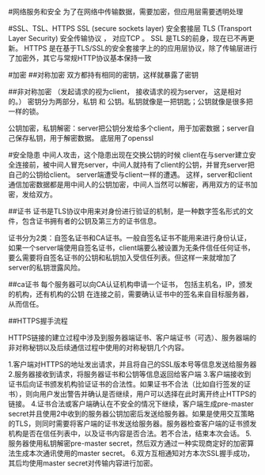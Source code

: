 #网络服务和安全
为了在网络中传输数据，需要加密，但应用层需要透明处理

#SSL、TSL、HTTPS
SSL (secure sockets layer) 安全套接层
TLS (Transport Layer Security) 安全传输协议 ， 对应TCP 。
SSL 是TLS的前身，现在已不再更新。
HTTPS 是在基于TLS/SSL的安全套接字上的的应用层协议，除了传输层进行了加密外，其它与常规HTTP协议基本保持一致

#加密
##对称加密
双方都持有相同的密钥，这样就暴露了密钥

##非对称加密
（发起请求的视为client， 接收请求的视为server， 这是相对的。）
密钥分为两部分，私钥 和 公钥。私钥就像是一把钥匙；公钥就像是很多把一样的锁。

公钥加密，私钥解密：server把公钥分发给多个client，用于加密数据；server自己保存私钥，用于解密数据。
底层用了openssl

#安全隐患
中间人攻击，这个隐患出现在交换公钥的时候
client在与server建立安全连接前，被中间人冒充server，中间人就持有了client的公钥，并冒充server把自己的公钥给client。
server端遭受与client一样的遭遇。
这样，server和client通信加密数据都是用中间人的公钥加密，中间人当然可以解密，再用双方的证书加密，发给双方。

##证书
证书是TLS协议中用来对身份进行验证的机制，是一种数字签名形式的文件，包含证书拥有者的公钥及第三方的证书信息。

证书分为2类：自签名证书和CA证书。一般自签名证书不能用来进行身份认证，如果一个server端使用自签名证书，client端要么被设置为无条件信任任何证书，要么需要将自签名证书的公钥和私钥加入受信任列表。但这样一来就增加了server的私钥泄露风险。

##ca证书
每个服务器可以向CA认证机构申请一个证书，
包括主机名，IP，颁发的机构，还有机构的公钥
在连接之前，需要确认证书中的签名来自目标服务器，从而信任。

##HTTPS握手流程

HTTPS链接的建立过程中涉及到服务器端证书、客户端证书（可选）、服务器端的非对称秘钥以及后续通信过程中使用的对称秘钥几个内容。

1.客户端对HTTPS的地址发出请求，并且将自己的SSL版本号等信息发送给服务器
2.服务器接收到请求，将服务器证书和公钥等信息返回给客户端
3.客户端接收到证书后向证书颁发机构验证证书的合法性。如果证书不合法（比如自行签发的证书），则向用户发出警告并确认是否继续，用户可以选择在此时离开终止HTTPS的链接。
4.证书合法或客户端确认在不安全的情况下继续，客户端生成pre-master secret并且使用2中收到的服务器公钥加密后发送给服务器。如果是使用交互策略的TLS，则同时需要将客户端的证书发送给服务器。服务器检查客户端的证书颁发机构是否在信任列表中，以及证书内容是否合法。若不合法，结束本次会话。
5.服务器使用私钥解密pre-master secret，然后双方通过一种实现商定好的加密算法生成本次通讯使用的master secret。
6.双方互相通知对方本次SSL握手成功，其后均使用master secret对传输内容进行加密。